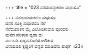 +++
title = "023 ನನೆದುದನ್ತಃಕರಣ ಮಧುಸೂ"

+++
ನನೆದುದಂತಃಕರಣ ಮಧುಸೂ  
ದನನ ಸೂಕ್ತಿ ಸುಧಾರಸದಿ ನೆರೆ  
ನೆನೆದುದಾತನ ಮೈ ವಿಲೋಚನವಾರಿ ಪೂರದಲಿ  
ಮನದ ಪರಿತಾಪ ವ್ಯಥಾ ದು  
ರ್ಮನನು ಖಡ್ಗವನೊರೆಯೊಳೌಕುತ  
ವಿನಯದಲಿ ಕೃಷ್ಣಂಗೆ ಬಿನ್ನಹ ಮಾಡಿದನು ಪಾರ್ಥ       ॥23॥